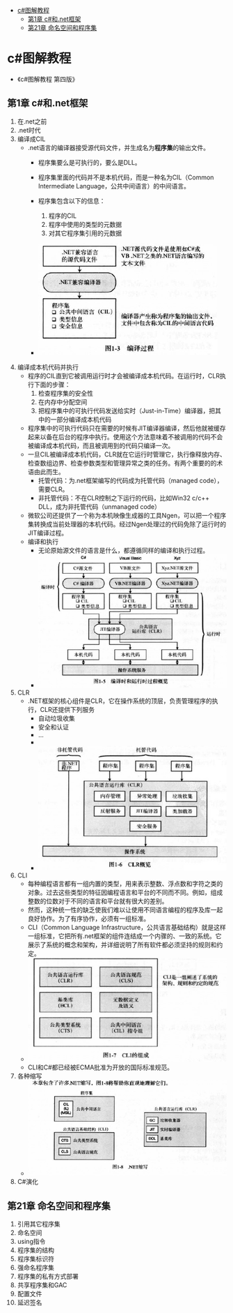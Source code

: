 <!-- TOC -->

- [c#图解教程](#c图解教程)
    - [第1章 c#和.net框架](#第1章-c和net框架)
    - [第21章 命名空间和程序集](#第21章-命名空间和程序集)

<!-- /TOC -->

# c#图解教程

- 《c#图解教程 第四版》

## 第1章 c#和.net框架

1. 在.net之前
2. .net时代
3. 编译成CIL
    - .net语言的编译器接受源代码文件，并生成名为**程序集**的输出文件。
        - 程序集要么是可执行的，要么是DLL。
        - 程序集里面的代码并不是本机代码，而是一种名为CIL（Common Intermediate Language，公共中间语言）的中间语言。
        - 程序集包含以下的信息：
            1. 程序的CIL
            2. 程序中使用的类型的元数据
            3. 对其它程序集引用的元数据
            
        - ![compile_progress.png](../assets/compile_progress.png)
4. 编译成本机代码并执行
    - 程序的CIL直到它被调用运行时才会被编译成本机代码。在运行时，CLR执行下面的步骤：
        1. 检查程序集的安全性
        2. 在内存中分配空间
        3. 把程序集中的可执行代码发送给实时（Just-in-Time）编译器，把其中的一部分编译成本机代码
    - 程序集中的可执行代码只在需要的时候有JIT编译器编译，然后他就被缓存起来以备在后台的程序中执行。使用这个方法意味着不被调用的代码不会被编译成本机代码，而且被调用到的代码只编译一次。
    - 一旦CIL被编译成本机代码，CLR就在它运行时管理它，执行像释放内存、检查数组边界、检查参数类型和管理异常之类的任务。有两个重要的的术语由此而生。
        - 托管代码：为.net框架编写的代码成为托管代码（managed code），需要CLR。
        - 非托管代码：不在CLR控制之下运行的代码，比如Win32 c/c++ DLL，成为非托管代码（unmanaged code）
    - 微软公司还提供了一个称为本机映像生成器的工具Ngen，可以把一个程序集转换成当前处理器的本机代码。经过Ngen处理过的代码免除了运行时的JIT编译过程。
    - 编译和执行
        - 无论原始源文件的语言是什么，都遵循同样的编译和执行过程。
        - ![compile_and_runtime_progress.png](../assets/compile_and_runtime_progress.png)
5. CLR
    - .NET框架的核心组件是CLR，它在操作系统的顶层，负责管理程序的执行，CLR还提供下列服务
        - 自动垃圾收集
        - 安全和认证
        - ...
        - 
        - ![clr_overview.png](../assets/clr_overview.png)
6. CLI
    - 每种编程语言都有一组内置的类型，用来表示整数、浮点数和字符之类的对象。过去这些类型的特征因编程语言和平台的不同而不同。例如，组成整数的位数对于不同的语言和平台就有很大的差别。
    - 然而，这种统一性的缺乏使我们难以让使用不同语言编程的程序及库一起良好协作。为了有序协作，必须有一组标准。
    - CLI（Common Language Infrastructure，公共语言基础结构）就是这样一组标准，它把所有.net框架的组件连结成一个内骤的、一致的系统。它展示了系统的概念和架构，并详细说明了所有软件都必须坚持的规则和约定。
    - ![cli_component.png](../assets/cli_component.png)
    - CLI和C#都已经被ECMA批准为开放的国际标准规范。
7. 各种缩写
    - ![net_abbreviation.png](../assets/net_abbreviation.png)
8. C#演化

<!-- ##第2章 c#编程概述

1. 一个简单的C#程序
2. 标识符
3. 关键字
4. Main：程序的起始点
5. 空白
6. 语句
7. 从程序中输出文本
8. 注释：为代码添加注释 -->

## 第21章 命名空间和程序集

1. 引用其它程序集
2. 命名空间
3. using指令
4. 程序集的结构
5. 程序集标识符
6. 强命名程序集
7. 程序集的私有方式部署
8. 共享程序集和GAC
9. 配置文件
10. 延迟签名